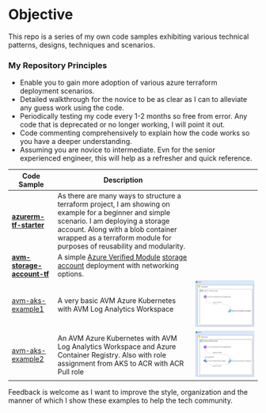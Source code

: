 # Objective

This repo is a series of my own code samples exhibiting various technical patterns, designs, techniques and scenarios. 

### My Repository Principles
* Enable you to gain more adoption of various azure terraform deployment scenarios.
* Detailed walkthrough for the novice to be as clear as I can to alleviate any guess work using the code.
* Periodically testing my code every 1-2 months so free from error. Any code that is deprecated or no longer working, I will point it out.
* Code commenting comprehensively to explain how the code works so you have a deeper understanding. 
* Assuming you are novice to intermediate. Evn for the senior experienced engineer, this will help as a refresher and quick reference. 

| Code Sample | Description |  |
| ------ | ----------- | ----|
| __[azurerm-tf-starter](https://github.com/RoyKimYYZ/az-terraform-cicd/tree/main/azurerm-tf-starter)__   | As there are many ways to structure a terraform project, I am showing on example for a beginner and simple scenario. I am deploying a storage account. Along with a blob container wrapped as a terraform module for purposes of reusability and modularity. | |
| __[avm-storage-account-tf](https://github.com/RoyKimYYZ/az-terraform-cicd/tree/main/avm-storage-account-tf)__ | A simple [Azure Verified Module](https://azure.github.io/Azure-Verified-Modules/) [storage account](https://registry.terraform.io/modules/Azure/avm-res-storage-storageaccount/azurerm/latest) deployment with networking options. |
| [avm-aks-example1](/avm-aks-example1-tf)    | A very basic AVM Azure Kubernetes with AVM Log Analytics Workspace | ![](avm-aks-example1-tf/aks-law-tf-design.png) |
| [avm-aks-example2](/avm-aks-example2-tf)    | An AVM Azure Kubernetes with AVM Log Analytics Workspace and Azure Container Registry. Also with role assignment from AKS to ACR with ACR Pull role | ![](avm-aks-example2-tf/aks-law-acr-tf.png) |

Feedback is welcome as I want to improve the style, organization and the manner of which I show these examples to help the tech community.

